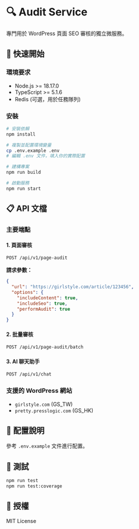 # 🔍 Audit Service

專門用於 WordPress 頁面 SEO 審核的獨立微服務。

## 🚀 快速開始

### 環境要求

- Node.js >= 18.17.0
- TypeScript >= 5.1.6
- Redis (可選，用於任務隊列)

### 安裝

```bash
# 安裝依賴
npm install

# 複製並配置環境變量
cp .env.example .env
# 編輯 .env 文件，填入你的實際配置

# 建構專案
npm run build

# 啟動服務
npm run start
```

## 📋 API 文檔

### 主要端點

#### 1. 頁面審核

```bash
POST /api/v1/page-audit
```

**請求參數：**
```json
{
  "url": "https://girlstyle.com/article/123456",
  "options": {
    "includeContent": true,
    "includeSeo": true,
    "performAudit": true
  }
}
```

#### 2. 批量審核

```bash
POST /api/v1/page-audit/batch
```

#### 3. AI 聊天助手

```bash
POST /api/v1/chat
```

### 支援的 WordPress 網站

- `girlstyle.com` (GS_TW)
- `pretty.presslogic.com` (GS_HK)

## 🔧 配置說明

參考 `.env.example` 文件進行配置。

## 🧪 測試

```bash
npm run test
npm run test:coverage
```

## 📄 授權

MIT License